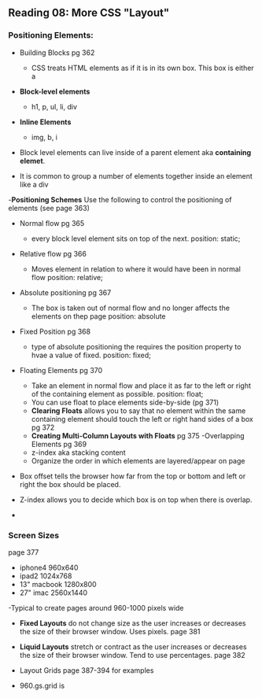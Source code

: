 ## Reading 08: More CSS "Layout"

### Positioning Elements:
- Building Blocks pg 362
  - CSS treats HTML elements as if it is in its own box. This box is either a 
  
- **Block-level elements**
  - h1, p, ul, li, div

- **Inline Elements** 
  - img, b, i

- Block level elements can live inside of a parent element aka **containing elemet**.
- It is common to group a number of elements together inside an element like a div

-**Positioning Schemes** 
Use the following to control the positioning of elements (see page 363)
- Normal flow pg 365
  - every block level element sits on top of the next.
  position: static; 
- Relative flow pg 366
  - Moves element in relation to where it would have been in normal flow
  position: relative;
- Absolute positioning pg 367
  - The box is taken out of normal flow and no longer affects the elements on thep page
  position: absolute
- Fixed Position pg 368
  - type of absolute positioning the requires the position property to hvae a value of fixed.
  position: fixed;
- Floating Elements pg 370
  - Take an element in normal flow and place it as far to the left or right of the containing element as possible.
  position: float;
  - You can use float to place elements side-by-side (pg 371)
  - **Clearing Floats** allows you to say that no element within the same containing element should touch the left or right hand sides of a box pg 372
  - **Creating Multi-Column Layouts with Floats** pg 375
-Overlapping Elements pg 369
  - z-index aka stacking content
  - Organize the order in which elements are layered/appear on page

- Box offset tells the browser how far from the top or bottom and left or right the box should be placed.
- Z-index allows you to decide which box is on top when there is overlap.
- 

### Screen Sizes 
page 377
  - iphone4 960x640
  - ipad2 1024x768
  - 13" macbook 1280x800
  - 27" imac 2560x1440

-Typical to create pages around 960-1000 pixels wide


- **Fixed Layouts** do not change size as the user increases or decreases the size of their browser window. Uses pixels. page 381
- **Liquid Layouts** stretch or contract as the user increases or decreases the size of their browser window. Tend to use percentages. page 382

- Layout Grids page 387-394 for examples
- 960.gs.grid is 